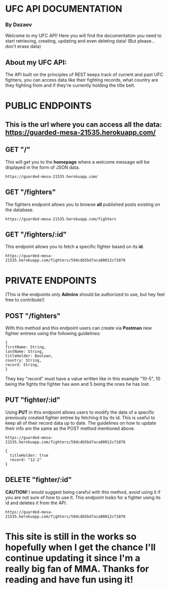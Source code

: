# UFC API DOCUMENTATION
### By Dazaev

Welcome to my UFC API! Here you will find the documentation you need to start retrieving, creating, updating and even deleting data! (But please... don't erase data)

## About my UFC API:
The API built on the principles of REST keeps track of current and past UFC fighters, you can access data like their fighting records, what country are they fighting from and if they're currently holding the title belt.

# PUBLIC ENDPOINTS

## This is the url where you can access all the data: https://guarded-mesa-21535.herokuapp.com/

## GET "/"
This will get you to the **homepage** where a welcome message will be displayed in the form of JSON data.
```
https://guarded-mesa-21535.herokuapp.com/
```

## GET "/fighters"
The fighters endpoint allows you to browse **all** published posts existing on the database.
```
https://guarded-mesa-21535.herokuapp.com/fighters
```
## GET "/fighters/:id"
This endpoint allows you to fetch a specific fighter based on its **id**.
```
https://guarded-mesa-21535.herokuapp.com/fighters/59dcdb5bd7aca80012cf1078
```

# PRIVATE ENDPOINTS
(This is the endpoints only **Admins** should be authorized to use, but hey feel free to contribute!)

## POST "/fighters"
With this method and this endpoint users can create via **Postman** new fighter entrees using the following guidelines:

```
{
firstName: String,
lastName: String,
titleHolder: Boolean,
country: String,
record: String,
}
```
They key "record" must have a value written like in this example "10-5", 10 being the fights the fighter has won and 5 being the ones he has lost.

## PUT "fighter/:id"
Using **PUT** in this endpoint allows users to modify the data of a specific previously created fighter entree by fetching it by its id. This is useful to keep all of their record data up to date. The guidelines on how to update their info are the same as the POST method mentioned above.
```
https://guarded-mesa-21535.herokuapp.com/fighters/59dcdb5bd7aca80012cf1078
```
```
{
  titleHolder: true
  record: "12-2"
}
```

## DELETE "fighter/:id"
**CAUTION!** I would suggest being careful with this method, avoid using it if you are not sure of how to use it. This endpoint looks for a fighter using its id and deletes it from the API.
```
https://guarded-mesa-21535.herokuapp.com/fighters/59dcdb5bd7aca80012cf1078
```

# This site is still in the works so hopefully when I get the chance I'll continue updating it since I'm a really big fan of MMA. Thanks for reading and have fun using it!
